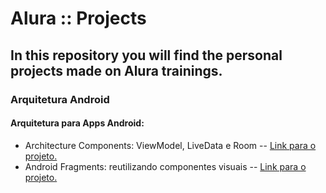 # Alura :: Projects

## In this repository you will find the personal projects made on Alura trainings.

### Arquitetura Android
#### Arquitetura para Apps Android:
- Architecture Components: ViewModel, LiveData e Room -- [Link para o projeto.](https://github.com/giovanninibarbosa/alura/tree/main/android/arquitetura-android/architecture-components)
- Android Fragments: reutilizando componentes visuais -- [Link para o projeto.](https://github.com/giovanninibarbosa/alura/tree/docs/android-courses/android/arquitetura-android/android-fragments)
